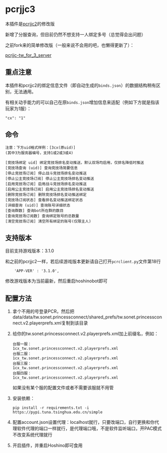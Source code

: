 # pcrjjc3

本插件是[pcrjjc2](https://github.com/cc004/pcrjjc2/tree/tw)的修改版

新增了分服查询，但目前仍然不想支持一人绑定多号（总觉得会出问题）

之前fork来的简单修改版（一般来说不会用的吧，也懒得更新了）：

[pcrjjc-tw_for_3_server](https://github.com/azmiao/pcrjjc-tw_for_3_server)

## 重点注意

本插件和pcrjjc2的绑定信息文件（即自动生成的`binds.json`）的数据结构稍有区别，无法通用。

有相关动手能力的可以自己在原`binds.json`增加信息来适配（例如下方就是指该玩家为1服）：
```
"cx": "1"
```

## 命令

```
注意：下方uid格式样例：[3cx(原uid)]
(其中3为服务器编号，支持1或2或3或4)

[竞技场绑定 uid] 绑定竞技场排名变动推送，默认双场均启用，仅排名降低时推送
[竞技场查询 (uid)] 查询竞技场简要信息
[停止竞技场订阅] 停止战斗竞技场排名变动推送
[停止公主竞技场订阅] 停止公主竞技场排名变动推送
[启用竞技场订阅] 启用战斗竞技场排名变动推送
[启用公主竞技场订阅] 启用公主竞技场排名变动推送
[删除竞技场订阅] 删除竞技场排名变动推送绑定
[竞技场订阅状态] 查看排名变动推送绑定状态
[详细查询 (uid)] 查询账号详细状态
[查询群数] 查询bot所在群的数目
[查询竞技场订阅数] 查询绑定账号的总数量
[清空竞技场订阅] 清空所有绑定的账号(仅限主人)
```

## 支持版本

目前支持游戏版本：3.1.0

和之前的pcrjjc2一样，若后续游戏版本更新请自己打开`pcrclient.py`文件第18行
```
    'APP-VER' : '3.1.0',
```
修改游戏版本为当前最新，然后重启hoshinobot即可

## 配置方法

1. 拿个不用的号登录PCR，然后把data/data/tw.sonet.princessconnect/shared_prefs/tw.sonet.princessconnect.v2.playerprefs.xml复制到该目录

2. 给你的tw.sonet.princessconnect.v2.playerprefs.xml加上前缀名，例如：
    ```
    台服一服：
    1cx_tw.sonet.princessconnect.v2.playerprefs.xml
    台服二服：
    1cx_tw.sonet.princessconnect.v2.playerprefs.xml
    台服三服：
    1cx_tw.sonet.princessconnect.v2.playerprefs.xml
    台服四服：
    1cx_tw.sonet.princessconnect.v2.playerprefs.xml
    ```
    如果没有某个服的配置文件或者不需要该服就不用管

3. 安装依赖：
    ```
    pip install -r requirements.txt -i https://pypi.tuna.tsinghua.edu.cn/simple
    ```

4. 配置account.json设置代理：localhost就行，只要改端口，自行更换和你代理软件代理的端口一样就行，是代理端口哦，不是软件监听端口，开PAC模式不改变系统代理就行

5. 开启插件，并重启Hoshino即可食用